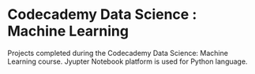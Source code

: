 # Codecademy Data Science : Machine Learning
Projects completed during the Codecademy Data Science: Machine Learning course. Jyupter Notebook platform is used for Python language.

